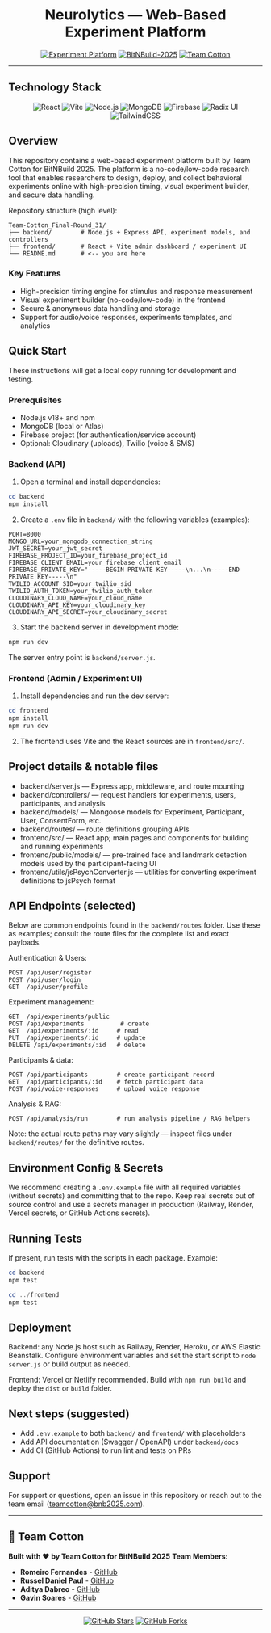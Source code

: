 <div align="center">

# Neurolytics — Web-Based Experiment Platform

[![Experiment Platform](https://img.shields.io/badge/Experiment%20Platform-Online-6c5ce7?style=for-the-badge&logo=github&logoColor=white)](https://github.com/BnB-25-Final-Round/Team-Cotton_Final-Round_31)
[![BitNBuild-2025](https://img.shields.io/badge/BitNBuild-2025-4ecdc4?style=for-the-badge&logo=trophy)](https://github.com/BnB-25-Final-Round/Team-Cotton_Final-Round_31)
[![Team Cotton](https://img.shields.io/badge/Team-Cotton-95e1d3?style=for-the-badge&logo=team)](https://github.com/BnB-25-Final-Round/Team-Cotton_Final-Round_31)

</div>

---

## Technology Stack

<div align="center">

![React](https://img.shields.io/badge/React-19.1.0-61DAFB?style=for-the-badge&logo=react&logoColor=black)
![Vite](https://img.shields.io/badge/Vite-4.x-646cff?style=for-the-badge&logo=vite&logoColor=white)
![Node.js](https://img.shields.io/badge/Node.js-Express-339933?style=for-the-badge&logo=node.js&logoColor=white)
![MongoDB](https://img.shields.io/badge/MongoDB-Database-47A248?style=for-the-badge&logo=mongodb&logoColor=white)
![Firebase](https://img.shields.io/badge/Firebase-Auth-FFCA28?style=for-the-badge&logo=firebase&logoColor=black)
![Radix UI](https://img.shields.io/badge/Radix-UI-111827?style=for-the-badge&logo=radix-ui&logoColor=white)
![TailwindCSS](https://img.shields.io/badge/Tailwind-CSS-06B6D4?style=for-the-badge&logo=tailwindcss&logoColor=white)

</div>

## Overview

This repository contains a web-based experiment platform built by Team Cotton for BitNBuild 2025. The platform is a no-code/low-code research tool that enables researchers to design, deploy, and collect behavioral experiments online with high-precision timing, visual experiment builder, and secure data handling.

Repository structure (high level):

```
Team-Cotton_Final-Round_31/
├── backend/        # Node.js + Express API, experiment models, and controllers
├── frontend/       # React + Vite admin dashboard / experiment UI
└── README.md       # <-- you are here
```

### Key Features

- High-precision timing engine for stimulus and response measurement
- Visual experiment builder (no-code/low-code) in the frontend
- Secure & anonymous data handling and storage
- Support for audio/voice responses, experiments templates, and analytics

## Quick Start

These instructions will get a local copy running for development and testing.

### Prerequisites

- Node.js v18+ and npm
- MongoDB (local or Atlas)
- Firebase project (for authentication/service account)
- Optional: Cloudinary (uploads), Twilio (voice & SMS)

### Backend (API)

1. Open a terminal and install dependencies:

```powershell
cd backend
npm install
```

2. Create a `.env` file in `backend/` with the following variables (examples):

```
PORT=8000
MONGO_URL=your_mongodb_connection_string
JWT_SECRET=your_jwt_secret
FIREBASE_PROJECT_ID=your_firebase_project_id
FIREBASE_CLIENT_EMAIL=your_firebase_client_email
FIREBASE_PRIVATE_KEY="-----BEGIN PRIVATE KEY-----\n...\n-----END PRIVATE KEY-----\n"
TWILIO_ACCOUNT_SID=your_twilio_sid
TWILIO_AUTH_TOKEN=your_twilio_auth_token
CLOUDINARY_CLOUD_NAME=your_cloud_name
CLOUDINARY_API_KEY=your_cloudinary_key
CLOUDINARY_API_SECRET=your_cloudinary_secret
```

3. Start the backend server in development mode:

```powershell
npm run dev
```

The server entry point is `backend/server.js`.

### Frontend (Admin / Experiment UI)

1. Install dependencies and run the dev server:

```powershell
cd frontend
npm install
npm run dev
```

2. The frontend uses Vite and the React sources are in `frontend/src/`.

## Project details & notable files

- backend/server.js — Express app, middleware, and route mounting
- backend/controllers/ — request handlers for experiments, users, participants, and analysis
- backend/models/ — Mongoose models for Experiment, Participant, User, ConsentForm, etc.
- backend/routes/ — route definitions grouping APIs
- frontend/src/ — React app; main pages and components for building and running experiments
- frontend/public/models/ — pre-trained face and landmark detection models used by the participant-facing UI
- frontend/utils/jsPsychConverter.js — utilities for converting experiment definitions to jsPsych format

## API Endpoints (selected)

Below are common endpoints found in the `backend/routes` folder. Use these as examples; consult the route files for the complete list and exact payloads.

Authentication & Users:

```
POST /api/user/register
POST /api/user/login
GET  /api/user/profile
```

Experiment management:

```
GET  /api/experiments/public
POST /api/experiments          # create
GET  /api/experiments/:id     # read
PUT  /api/experiments/:id     # update
DELETE /api/experiments/:id   # delete
```

Participants & data:

```
POST /api/participants        # create participant record
GET  /api/participants/:id    # fetch participant data
POST /api/voice-responses     # upload voice response
```

Analysis & RAG:

```
POST /api/analysis/run        # run analysis pipeline / RAG helpers
```

Note: the actual route paths may vary slightly — inspect files under `backend/routes/` for the definitive routes.

## Environment Config & Secrets

We recommend creating a `.env.example` file with all required variables (without secrets) and committing that to the repo. Keep real secrets out of source control and use a secrets manager in production (Railway, Render, Vercel secrets, or GitHub Actions secrets).

## Running Tests

If present, run tests with the scripts in each package. Example:

```powershell
cd backend
npm test

cd ../frontend
npm test
```

## Deployment

Backend: any Node.js host such as Railway, Render, Heroku, or AWS Elastic Beanstalk. Configure environment variables and set the start script to `node server.js` or build output as needed.

Frontend: Vercel or Netlify recommended. Build with `npm run build` and deploy the `dist` or `build` folder.

## Next steps (suggested)

- Add `.env.example` to both `backend/` and `frontend/` with placeholders
- Add API documentation (Swagger / OpenAPI) under `backend/docs`
- Add CI (GitHub Actions) to run lint and tests on PRs

## Support

For support or questions, open an issue in this repository or reach out to the team email (teamcotton@bnb2025.com).

---

## 👥 Team Cotton
**Built with ❤️ by Team Cotton for BitNBuild 2025**
**Team Members:**
- **Romeiro Fernandes** - [GitHub](https://github.com/romeirofernandes)
- **Russel Daniel Paul** - [GitHub](https://github.com/wrestle-R)
- **Aditya Dabreo** - [GitHub](https://github.com/Adityadab10)
- **Gavin Soares** - [GitHub](https://github.com/gavin100305)


<div align="center">

---

[![GitHub Stars](https://img.shields.io/github/stars/BnB-25-Final-Round/Team-Cotton_Final-Round_31?style=social&cacheSeconds=60)](https://github.com/BnB-25-Final-Round/Team-Cotton_Final-Round_31/stargazers)
[![GitHub Forks](https://img.shields.io/github/forks/BnB-25-Final-Round/Team-Cotton_Final-Round_31?style=social)](https://github.com/BnB-25-Final-Round/Team-Cotton_Final-Round_31/network/members)

</div>
